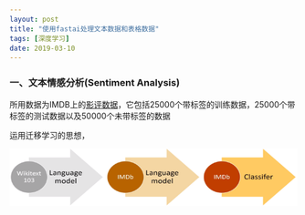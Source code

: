 ```yaml
---
layout: post
title: "使用fastai处理文本数据和表格数据"
tags: [深度学习]
date: 2019-03-10
---
```


### 一、文本情感分析(Sentiment Analysis)

所用数据为IMDB上的[影评数据](http://ai.stanford.edu/~amaas/data/sentiment)，它包括25000个带标签的训练数据，25000个带标签的测试数据以及50000个未带标签的数据

运用迁移学习的思想，

![img](/img/nlp1.png)

